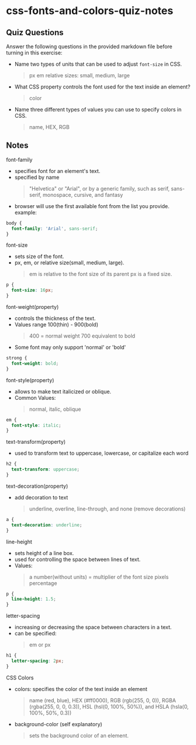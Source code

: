 # css-fonts-and-colors-quiz-notes

## Quiz Questions

Answer the following questions in the provided markdown file before turning in this exercise:

- Name two types of units that can be used to adjust `font-size` in CSS.

  > px
  > em
  > relative sizes: small, medium, large

- What CSS property controls the font used for the text inside an element?

  > color

- Name three different types of values you can use to specify colors in CSS.
  > name, HEX, RGB

## Notes

font-family

- specifies font for an element's text.
- specified by name
  > "Helvetica" or "Arial", or by a generic family, such as serif,
  > sans-serif, monospace, cursive, and fantasy
- browser will use the first available font from the list you provide.
  example:

```css
body {
  font-family: 'Arial', sans-serif;
}
```

font-size

- sets size of the font.
- px, em, or relative size(small, medium, large).
  > em is relative to the font size of its parent
  > px is a fixed size.

```css
p {
  font-size: 16px;
}
```

font-weight(property)

- controls the thickness of the text.
- Values range 100(thin) - 900(bold)
  > 400 = normal weight
  > 700 equivalent to bold
- Some font may only support 'normal' or 'bold'

```css
strong {
  font-weight: bold;
}
```

font-style(property)

- allows to make text italicized or oblique.
- Common Values:
  > normal, italic, oblique

```css
em {
  font-style: italic;
}
```

text-transform(property)

- used to transform text to uppercase, lowercase, or capitalize each word

```css
h2 {
  text-transform: uppercase;
}
```

text-decoration(property)

- add decoration to text
  > underline, overline, line-through, and none (remove decorations)

```css
a {
  text-decoration: underline;
}
```

line-height

- sets height of a line box.
- used for controlling the space between lines of text.
- Values:
  > a number(without units) = multiplier of the font size
  > pixels
  > percentage

```css
p {
  line-height: 1.5;
}
```

letter-spacing

- increasing or decreasing the space between characters in a text.
- can be specified:
  > em or px

```css
h1 {
  letter-spacing: 2px;
}
```

CSS Colors

- colors: specifies the color of the text inside an element

  > name (red, blue), HEX (#ff0000), RGB (rgb(255, 0, 0)), RGBA (rgba(255,
  > 0, 0, 0.3)), HSL (hsl(0, 100%, 50%)), and HSLA (hsla(0, 100%, 50%, 0.3))

- background-color (self explanatory)
  > sets the background color of an element.
